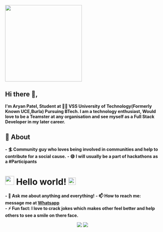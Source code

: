 

<!--
**patelaryan7751/patelaryan7751** is a ✨ _special_ ✨ repository because its `README.md` (this file) appears on your GitHub profile.

# Aryan Patel 🤡



<a>[<img src="https://img.shields.io/badge/WHATSAPP-%2325D366.svg?&style=for-the-badge&logo=whatsapp&logoColor=white">](https://wa.me/917751931940)</a><a>[<img src="https://img.shields.io/badge/twitter-%231DA1F2.svg?&style=for-the-badge&logo=twitter&logoColor=white">](https://twitter.com/ARYANPA72246688)</a> <a>[<img src="https://img.shields.io/badge/linkedin-%230077B5.svg?&style=for-the-badge&logo=linkedin&logoColor=white">](https://www.linkedin.com/in/aryan-patel-17ab3b19a)</a> 




[![GitHub followers](https://img.shields.io/github/followers/parelaryan7751?label=Follow&style=social)](https://github.com/patelaryan7751/?tab=follow)<p align="left"> <img src="https://komarev.com/ghpvc/?username=patelaryan7751" alt="patelaryan7751" /> </p>

---
<strong>Technology I am familiar with</strong> :<p align = "center">
  <img src="https://img.shields.io/badge/JavaScript%20-%2314354C.svg?&style=for-the-badge&logo=JavaScript&logoColor=white"/> 
  <img src="https://img.shields.io/badge/HTML%20-%2300599C.svg?&style=for-the-badge&logo=HTML&logoColor=white"/> 
  <img src="https://img.shields.io/badge/CSS%20-%2300599C.svg?&style=for-the-badge&logo=CSS&logoColor=white"/> 
  <img src="https://img.shields.io/badge/git%20-%23F05033.svg?&style=for-the-badge&logo=git&logoColor=white"/>
  <img src="https://img.shields.io/badge/Firebase%20-%23430098.svg?&style=for-the-badge&logo=Firebase&logoColor=white"/> 
    <img src="https://img.shields.io/badge/C%20-%23430098.svg?&style=for-the-badge&logo=&logoColor=white"/> 
    <img src="https://img.shields.io/badge/C++%20-%23430098.svg?&style=for-the-badge&logo=C++&logoColor=white"/> 
</p>
<p align = "center">
  
<!--<img src="https://raw.githubusercontent.com/coderjojo/coderjojo/master/img/github.gif" width="250" />-->

<img src="https://media.giphy.com/media/du3J3cXyzhj75IOgvA/giphy.gif" width="250" />
</p>

## Hi there 👋,           
<strong>I'm Aryan Patel, Student at 👨‍💻 VSS University of Technology(Formerly Known UCE,Burla) Pursuing BTech.  I am a technology enthusiast, Would love to be a Teamster at any organisation and see myself as a Full Stack Developer in my later career.</strong>  

## 🧐 About
<strong>- 🏄‍ Community guy who loves being involved in communities and help to contribute for a social cause.</strong>
<strong>- 😄 I will usually be a part of hackathons as a #Participants</strong>



# <img src="https://github.com/TheDudeThatCode/TheDudeThatCode/blob/master/Assets/Hi.gif" width="29px"> Hello world!&nbsp;<img src="https://github.com/TheDudeThatCode/TheDudeThatCode/blob/master/Assets/Earth.gif" width="24px">

<strong>- 💬 Ask me about anything and everything!</strong>
<strong>- 📫 How to reach me: message me at [Whatsapp](https://wa.me/917751931940)</strong><br>
<strong>- ⚡ Fun fact: I love to crack jokes which makes other feel better and help others to see a smile on there face.</strong>

<p align = "center">
<img src = "https://github-readme-stats.vercel.app/api?username=patelaryan7751&show_icons=true&theme=radical&layout=compact">
<img src = "https://github-readme-stats.vercel.app/api/top-langs/?username=patelaryan7751&hide=css,html&theme=tokyonight&layout=compact">
  </p>



